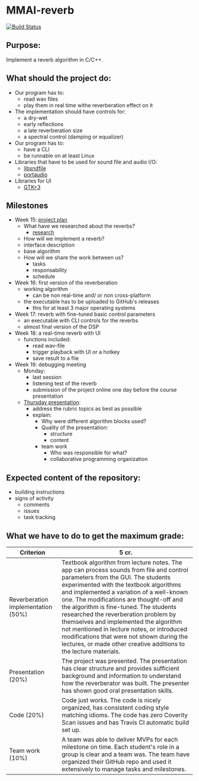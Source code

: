# MMAI-reverb 
[![Build Status](https://travis-ci.org/straend/MMAI-reverb.svg?branch=master)](https://travis-ci.org/straend/MMAI-reverb)

## Purpose:
Implement a reverb algorithm in C/C++.

## What should the project do:
* Our program has to:
    * read wav files
    * play them in real time withe reverberation effect on it
* The implementation should have controls for:
    * a dry-wet
    * early reflections
    * a late reverberation size
    * a spectral control (damping or equalizer)
* Our program has to:
    * have a CLI
    * be runnable on at least Linux
* Libraries that have to be used for sound file and audio I/O:
    * [libsndfile](http://www.mega-nerd.com/libsndfile/)
    * [portaudio](http://www.portaudio.com/)
* Libraries for UI
    * [GTK+3](https://www.gtk.org/documentation.php)
    
## Milestones
* Week 15: [project plan](https://github.com/straend/MMAI-reverb/blob/master/docs/milestone1.md)
   * What have we researched about the reverbs?
      * [research](https://github.com/straend/MMAI-reverb/blob/master/docs/reverb_research.md)
   * How will we implement a reverb?
    * interface description
    * base algorithm
  * How will we share the work between us?
    * tasks
    * responsability
    * schedule   
 * Week 16: first version of the reverberation
    * working algorithm
       * can be non real-time and/ or non cross-platform
    * the executable has to be uploaded to GitHub's releases
       * this for at least 3 major operating systems
 * Week 17: reverb with fine-tuned basic control parameters
    * an executable with CLI controls for the reverbs
    * almost final version of the DSP
 * Week 18: a real-time reverb with UI
    * functions included:
      * read wav-file
      * trigger playback with UI or a hotkey
      * save result to a file
  * Week 19: debugging meeting
    * Monday:
      * last session
      * listening test of the reverb
      * submission of the project online one day before the course presentation
    * [Thursday presentation](https://straend.github.io/MMAI-reverb/Presentation.html):
      * address the rubric topics as best as possible
      * explain:
        * Why were different algorithm blocks used?
        * Quality of the presentation:
          * structure
          * content
        * team work
          * Who was responsible for what?
          * collaborative programming organization

## Expected content of the repository:
  * building instructions
  * signs of activity
    * comments
    * issues
    * task tracking
    
## What we have to do to get the maximum grade:
Criterion | 5 cr.
--------- | ------
Reverberation implementation (50%) | Textbook algorithm from lecture notes. The app can process sounds from file and control parameters from  the GUI. The students experimented with the textbook algorithms and implemented a variation of a well-known one. The modifications are thought-off and the algorithm is fine-tuned. The students researched the reverberation problem by themselves and implemented the algorithm not mentioned in lecture notes, or introduced modifications that were not shown during the lectures, or made other creative additions to the lecture materials.
Presentation (20%) | The project was presented. The presentation has clear structure and provides sufficient background and information to understand how the reverberator was built. The presenter has shown good oral presentation skills.
Code (20%) | Code just works. The code is nicely organized, has consistent coding style matching idioms. The code has zero Coverity Scan issues and has Travis CI automatic build set up.
Team work (10%) | A team was able to deliver MVPs for each milestone on time. Each student's role in a group is clear and a team was. The team have organized their GitHub repo and used it extensively to manage tasks and milestones.
